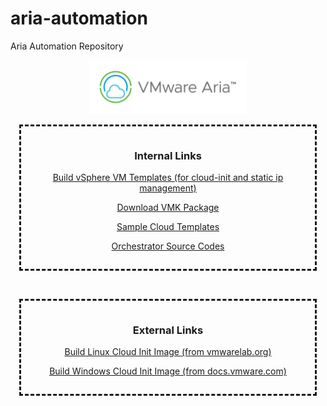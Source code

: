 # aria-automation
Aria Automation Repository

<p align="center"><img src="https://github.com/vmware-cmbu-seak/aria/blob/main/docs/images/vmware-aria-logo-1.png?raw=true" width="50%"></p>

<div style="border-style: dashed;margin: 1em;padding: 1em">
	<h3><p align="center">Internal Links</p></h3>
	<p align="center"><a href="./prepare-vm-template">Build vSphere VM Templates (for cloud-init and static ip management)</a></p>
	<p align="center"><a href="https://github.com/vmware-cmbu-seak/aria-automation/raw/main/orchestrator/com.vmk.package">Download VMK Package</a></p>
	<p align="center"><a href="./cloud-assembly/cloud-templates/templates">Sample Cloud Templates</a></p>
	<p align="center"><a href="./orchestrator">Orchestrator Source Codes</a></p>
</div>
</br>
<div style="border-style: dashed;margin: 1em;padding: 1em">
	<h3><p align="center">External Links</p></h3>
	<p align="center"><a href="https://vmwarelab.org/2020/02/14/vsphere-customization-with-cloud-init-while-using-vrealize-automation-8-or-cloud/">Build Linux Cloud Init Image (from vmwarelab.org)</a></p>
	<p align="center"><a href="https://docs.vmware.com/kr/vRealize-Automation/8.0/Using-and-Managing-Cloud-Assembly/GUID-C995FFE9-CE02-49DC-900B-66473D8A86FB.html">Build Windows Cloud Init Image (from docs.vmware.com)</a></p>
</div>